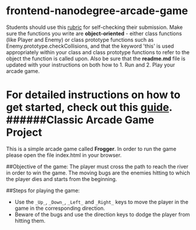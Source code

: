 frontend-nanodegree-arcade-game
===============================

Students should use this [rubric](https://review.udacity.com/#!/projects/2696458597/rubric) for self-checking their submission. Make sure the functions you write are **object-oriented** - either class functions (like Player and Enemy) or class prototype functions such as Enemy.prototype.checkCollisions, and that the keyword 'this' is used appropriately within your class and class prototype functions to refer to the object the function is called upon. Also be sure that the **readme.md** file is updated with your instructions on both how to 1. Run and 2. Play your arcade game.

For detailed instructions on how to get started, check out this [guide](https://docs.google.com/document/d/1v01aScPjSWCCWQLIpFqvg3-vXLH2e8_SZQKC8jNO0Dc/pub?embedded=true).
######Classic Arcade Game Project
===============================

This is a simple arcade game called **Frogger**.
In order to run the game please open the file index.html in your browser.

##Objective of the game:
The player must cross the path to reach the river in order to win the game. The moving bugs are the enemies hitting to which the player dies and starts from the beginning.

##Steps for playing the game:
- Use the ` _Up_ `, ` _Down_ `, ` _Left_ ` and ` _Right_ ` keys to move the player in the game in the corresponding direction.
- Beware of the bugs and use the direction keys to dodge the player from hitting them.